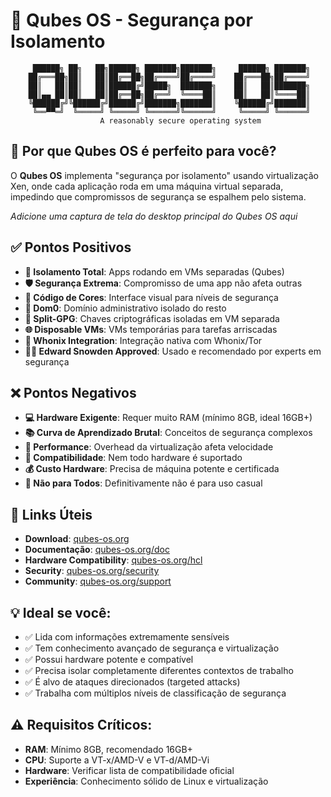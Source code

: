 # 🏰 Qubes OS - Segurança por Isolamento

```
     ██████╗ ██╗   ██╗██████╗ ███████╗███████╗     ██████╗ ███████╗
    ██╔═══██╗██║   ██║██╔══██╗██╔════╝██╔════╝    ██╔═══██╗██╔════╝
    ██║   ██║██║   ██║██████╔╝█████╗  ███████╗    ██║   ██║███████╗
    ██║▄▄ ██║██║   ██║██╔══██╗██╔══╝  ╚════██║    ██║   ██║╚════██║
    ╚██████╔╝╚██████╔╝██████╔╝███████╗███████║    ╚██████╔╝███████║
     ╚══▀▀═╝  ╚═════╝ ╚═════╝ ╚══════╝╚══════╝     ╚═════╝ ╚══════╝
                    A reasonably secure operating system
```

## 🎯 Por que Qubes OS é perfeito para você?

O **Qubes OS** implementa "segurança por isolamento" usando virtualização Xen, onde cada aplicação roda em uma máquina virtual separada, impedindo que compromissos de segurança se espalhem pelo sistema.

<!-- INSERIR SCREENSHOT DA TELA PRINCIPAL DO QUBES OS AQUI -->
*Adicione uma captura de tela do desktop principal do Qubes OS aqui*

## ✅ Pontos Positivos

- **🏰 Isolamento Total**: Apps rodando em VMs separadas (Qubes)
- **🛡️ Segurança Extrema**: Compromisso de uma app não afeta outras
- **🎨 Código de Cores**: Interface visual para níveis de segurança
- **🔐 Dom0**: Domínio administrativo isolado do resto
- **📧 Split-GPG**: Chaves criptográficas isoladas em VM separada
- **🌐 Disposable VMs**: VMs temporárias para tarefas arriscadas
- **🏢 Whonix Integration**: Integração nativa com Whonix/Tor
- **👨‍💼 Edward Snowden Approved**: Usado e recomendado por experts em segurança

## ❌ Pontos Negativos

- **💻 Hardware Exigente**: Requer muito RAM (mínimo 8GB, ideal 16GB+)
- **📚 Curva de Aprendizado Brutal**: Conceitos de segurança complexos
- **🐌 Performance**: Overhead da virtualização afeta velocidade
- **🔧 Compatibilidade**: Nem todo hardware é suportado
- **💰 Custo Hardware**: Precisa de máquina potente e certificada
- **🎯 Não para Todos**: Definitivamente não é para uso casual

## 🔗 Links Úteis

- **Download**: [qubes-os.org](https://www.qubes-os.org/)
- **Documentação**: [qubes-os.org/doc](https://www.qubes-os.org/doc/)
- **Hardware Compatibility**: [qubes-os.org/hcl](https://www.qubes-os.org/hcl/)
- **Security**: [qubes-os.org/security](https://www.qubes-os.org/security/)
- **Community**: [qubes-os.org/support](https://www.qubes-os.org/support/)

## 💡 Ideal se você:
- ✅ Lida com informações extremamente sensíveis
- ✅ Tem conhecimento avançado de segurança e virtualização
- ✅ Possui hardware potente e compatível
- ✅ Precisa isolar completamente diferentes contextos de trabalho
- ✅ É alvo de ataques direcionados (targeted attacks)
- ✅ Trabalha com múltiplos níveis de classificação de segurança

## ⚠️ Requisitos Críticos:
- **RAM**: Mínimo 8GB, recomendado 16GB+
- **CPU**: Suporte a VT-x/AMD-V e VT-d/AMD-Vi
- **Hardware**: Verificar lista de compatibilidade oficial
- **Experiência**: Conhecimento sólido de Linux e virtualização